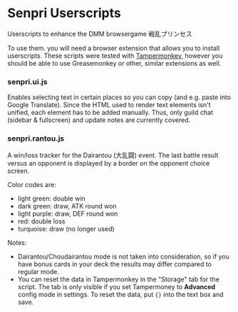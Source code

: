 # Senpri Userscripts

Userscripts to enhance the DMM browsergame 戦乱プリンセス

To use them. you will need a browser extension that allows you to install userscripts. These scripts were tested with [Tampermonkey](https://tampermonkey.net), however you should be able to use Greasemonkey or other, similar extensions as well.

### senpri.ui.js

Enables selecting text in certain places so you can copy (and e.g. paste into Google Translate). Since the HTML used to render text elements isn't unified, each element has to be added manually. Thus, only guild chat (sidebar & fullscreen) and update notes are currently covered.


### senpri.rantou.js

A win/loss tracker for the Dairantou (大乱闘) event. The last battle result versus an opponent is displayed by a border on the opponent choice screen.

Color codes are:
* light green: double win
* dark green: draw, ATK round won
* light purple: draw, DEF round won
* red: double loss
* turquoise: draw (no longer used)

Notes:
* Dairantou/Choudairantou mode is not taken into consideration, so if you have bonus cards in your deck the results may differ compared to regular mode.
* You can reset the data in Tampermonkey in the "Storage" tab for the script. The tab is only visible if you set Tampermoney to **Advanced** config mode in settings. To reset the data, put `{}` into the text box and save.
